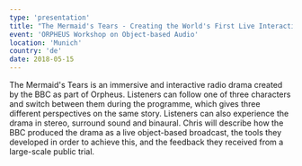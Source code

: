 ```yaml
---
type: 'presentation'
title: "The Mermaid's Tears - Creating the World's First Live Interactive Object-based Radio Drama"
event: 'ORPHEUS Workshop on Object-based Audio'
location: 'Munich'
country: 'de'
date: 2018-05-15
---
```

The Mermaid's Tears is an immersive and interactive radio drama created by the BBC as part of Orpheus. Listeners can
follow one of three characters and switch between them during the programme, which gives three different perspectives
on the same story. Listeners can also experience the drama in stereo, surround sound and binaural. Chris will describe
how the BBC produced the drama as a live object-based broadcast, the tools they developed in order to achieve this, and
the feedback they received from a large-scale public trial.
